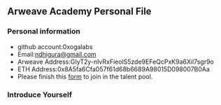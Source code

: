 ## Arweave Academy Personal File

### Personal information

- github account:0xogalabs
- Email:ndhigura@gmail.com
- Arweave Address:GIyT2y-nIvRxFieolS5zde9EFeQcPxK9a6Xil7sgr9o
- ETH Address:0x8A5fa6Cfa057f61d68b6689A98015D098007B0Aa
- Please finish this [form](https://docs.google.com/forms/d/e/1FAIpQLSfWA5fIIcBgmRppm3jNz5vmf9Mai_QMVil-2pO4r7YKn_Zhtw/viewform?usp=sf_link) to join in the talent pool.

### Introduce Yourself
